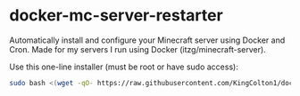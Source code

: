 # docker-mc-server-restarter
Automatically install and configure your Minecraft server using Docker and Cron. Made for my servers I run using Docker (itzg/minecraft-server).

Use this one-line installer (must be root or have sudo access):
```bash
sudo bash <(wget -qO- https://raw.githubusercontent.com/KingColton1/docker-mc-server-restarter/main/install-restarter.sh)
```
